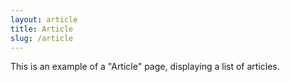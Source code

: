 ```yaml
---
layout: article
title: Article
slug: /article
---
```


This is an example of a "Article" page, displaying a list of articles.
<br />
